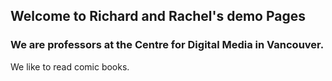 ## Welcome to Richard and Rachel's demo Pages

### We are professors at the Centre for Digital Media in Vancouver.

We like to read comic books.
